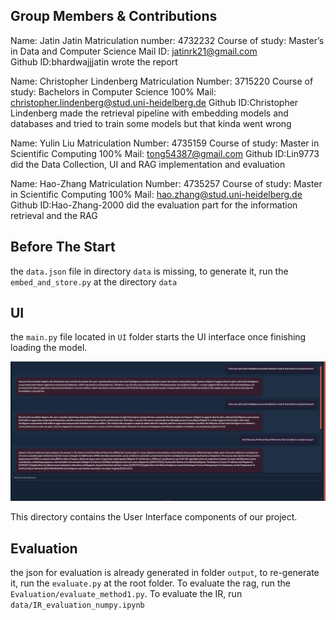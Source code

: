 ## Group Members & Contributions
Name: Jatin Jatin
Matriculation number: 4732232
Course of study: Master’s in Data and Computer Science 
Mail ID: jatinrk21@gmail.com  
Github ID:bhardwajjjatin 
wrote the report 

Name: Christopher Lindenberg
Matriculation Number: 3715220
Course of study: Bachelors in Computer Science 100%
Mail: christopher.lindenberg@stud.uni-heidelberg.de 
Github ID:Christopher Lindenberg
made the retrieval pipeline with embedding models and databases and tried to train some models but that kinda went wrong

Name: Yulin Liu
Matriculation Number: 4735159
Course of study: Master in Scientific Computing 100%
Mail: tong54387@gmail.com
Github ID:Lin9773
did the Data Collection, UI and RAG implementation and evaluation

Name: Hao-Zhang
Matriculation Number: 4735257
Course of study: Master in Scientific Computing 100%
Mail: hao.zhang@stud.uni-heidelberg.de
Github ID:Hao-Zhang-2000
did the evaluation part for the information retrieval and the RAG

## Before The Start
the `data.json` file in directory `data` is missing, to generate it, run the `embed_and_store.py` at the directory `data`

## UI
the `main.py` file located in `UI` folder starts the UI interface once finishing loading the model.

![Preview](preview1.png)

This directory contains the User Interface components of our project.

## Evaluation
the json for evaluation is already generated in folder `output`, to re-generate it, run the `evaluate.py` at the root folder. To evaluate the rag, run the `Evaluation/evaluate_method1.py`. To evaluate the IR, run `data/IR_evaluation_numpy.ipynb`






